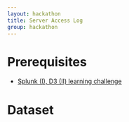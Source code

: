 ```yaml
---
layout: hackathon
title: Server Access Log
group: hackathon
---
```


# Prerequisites
* [Splunk (I), D3 (II) learning challenge](/challenges/0)


# Dataset